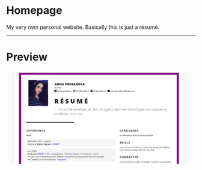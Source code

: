 # Homepage
My very own personal website. Basically this is just a résumé.

<hr />

# Preview
![image](assets/images/preview.png)
